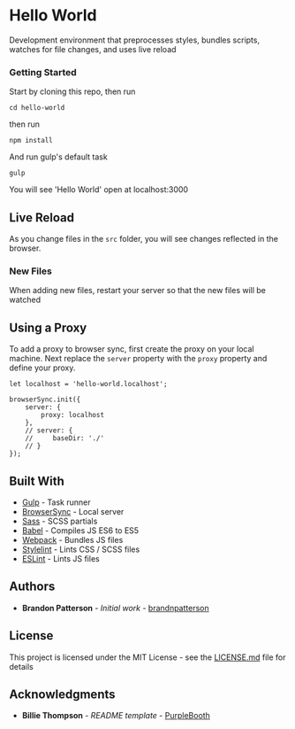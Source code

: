 # Hello World

Development environment that preprocesses styles, bundles scripts, watches for file changes, and uses live reload

### Getting Started

Start by cloning this repo, then run

```
cd hello-world
```

then run

```
npm install
```

And run gulp's default task

```
gulp
```

You will see 'Hello World' open at localhost:3000

## Live Reload

As you change files in the `src` folder, you will see changes reflected in the browser.

### New Files
When adding new files, restart your server so that the new files will be watched

## Using a Proxy

To add a proxy to browser sync, first create the proxy on your local machine. Next replace the `server` property with the `proxy` property and define your proxy.

```
let localhost = 'hello-world.localhost';

browserSync.init({
    server: {
        proxy: localhost
    },
    // server: {
    //     baseDir: './'
    // }
});
```

## Built With

* [Gulp](https://gulpjs.com/) - Task runner
* [BrowserSync](https://browsersync.io/) - Local server
* [Sass](https://sass-lang.com/) - SCSS partials
* [Babel](https://babeljs.io/) - Compiles JS ES6 to ES5
* [Webpack](https://webpack.js.org/) - Bundles JS files
* [Stylelint](https://stylelint.io/) - Lints CSS / SCSS files
* [ESLint](https://eslint.org/) - Lints JS files


## Authors

* **Brandon Patterson** - *Initial work* - [brandnpatterson](https://github.com/brandnpatterson)

## License

This project is licensed under the MIT License - see the [LICENSE.md](LICENSE.md) file for details

## Acknowledgments

* **Billie Thompson** - *README template* - [PurpleBooth](https://github.com/PurpleBooth)
